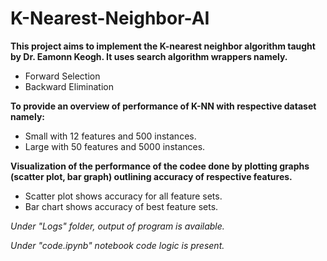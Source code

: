# K-Nearest-Neighbor-AI 

**This project aims to implement the K-nearest neighbor algorithm taught by Dr. Eamonn Keogh. 
It uses search algorithm wrappers namely.**

- Forward Selection
- Backward Elimination

**To provide an overview of performance of K-NN with respective dataset namely:**
- Small with 12 features and 500 instances.
- Large with 50 features and 5000 instances.

**Visualization of the performance of the codee done by plotting graphs (scatter plot, bar graph) outlining accuracy of respective features.**
- Scatter plot shows accuracy for all feature sets.
- Bar chart shows accuracy of best feature sets. 

*Under "Logs" folder, output of program is available.*

*Under "code.ipynb" notebook code logic is present.*

